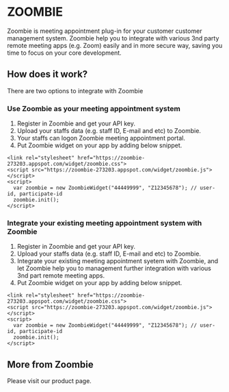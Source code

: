 # ZOOMBIE
Zoombie is meeting appointment plug-in for your customer customer management system. Zoombie help you to integrate with various 3nd party remote meeting apps (e.g. Zoom) easily and in more secure way, saving you time to focus on your core development.

## How does it work?

There are two options to integrate with Zoombie

### Use Zoombie as your meeting appointment system
1. Register in Zoombie and get your API key.
2. Upload your staffs data (e.g. staff ID, E-mail and etc) to Zoombie.
3. Your staffs can logon Zoombie meeting appointment portal.
4. Put Zoombie widget on your app by adding below snippet.
```
<link rel="stylesheet" href="https://zoombie-273203.appspot.com/widget/zoombie.css">
<script src="https://zoombie-273203.appspot.com/widget/zoombie.js"></script>
<script>
  var zoombie = new ZoombieWidget("44449999", "Z12345678"); // user-id, participate-id
  zoombie.init();
</script>
```

### Integrate your existing meeting appointment system with Zoombie
1. Register in Zoombie and get your API key.
2. Upload your staffs data (e.g. staff ID, E-mail and etc) to Zoombie.
3. Integrate your existing meeting appointment syetem with Zoombie, and let Zoombie help you to management further integration with various 3nd part remote meeting apps.
4. Put Zoombie widget on your app by adding below snippet.
```
<link rel="stylesheet" href="https://zoombie-273203.appspot.com/widget/zoombie.css">
<script src="https://zoombie-273203.appspot.com/widget/zoombie.js"></script>
<script>
  var zoombie = new ZoombieWidget("44449999", "Z12345678"); // user-id, participate-id
  zoombie.init();
</script>
```
## More from Zoombie
Please visit our product page.

